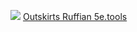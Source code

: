 ![](https://5e.tools/img/LMoP/Redbrand%20Ruffian.png)
[Outskirts Ruffian 5e.tools](https://5e.tools/bestiary.html#redbrand%20ruffian_lmop)